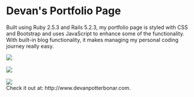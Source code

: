 # Devan's Portfolio Page

Built using Ruby 2.5.3 and Rails 5.2.3, my portfolio page is styled with CSS and Bootstrap and uses JavaScript to enhance some of the functionality. With built-in blog functionality, it makes managing my personal coding journey really easy.

<img src="https://docs.google.com/uc?id=13W1E_8Jkz-BTmQ5JgOB81w1ofX6ZBhpi" />
<br />
<br />
<img src="https://docs.google.com/uc?id=12mKnh2tkdbwmwm6w6SoqkRBRMZxfvk_N" />
<br />
<br />
<img src="https://docs.google.com/uc?id=1Ve5Frz55h2egvxssQ2QmGHLKYAUFh36_" />
<br />
Check it out at: http://www.devanpotterbonar.com.

